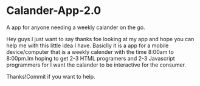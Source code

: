 Calander-App-2.0
================

A app for anyone needing a weekly calander on the go.


Hey guys I just want to say thanks foe looking at my app and hope you can help
me with this little idea I have.
Basiclly it is a app for a mobile device/computer that is a weekly calender with
the time 8:00am to 8:00pm.Im hoping to get 2-3 HTML programers and 2-3 Javascript 
programmers for I want the calander to be interactive for the consumer.


Thanks!Commit if you want to help.
